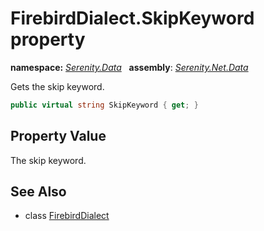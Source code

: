 # FirebirdDialect.SkipKeyword property
**namespace:** *[Serenity.Data](../../README.md#serenity.data-namespace)*   **assembly**: *[Serenity.Net.Data](../../README.md)*

Gets the skip keyword.

```csharp
public virtual string SkipKeyword { get; }
```

## Property Value

The skip keyword.

## See Also

* class [FirebirdDialect](../FirebirdDialect.md)